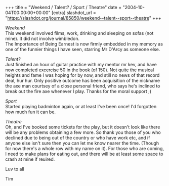 +++
title = "Weekend / Talent? / Sport / Theatre"
date = "2004-10-04T00:00:00+00:00"
[extra]
slashdot_url = "https://slashdot.org/journal/85850/weekend--talent--sport--theatre"
+++

<p><i>Weekend</i><br>This weekend involved films, work, drinking and sleeping on sofas (not mine). It did not involve wimbledon.<br>The Importance of Being Earnest is now firmly embedded in my memory as one of the funnier things I have seen, starring Mr D'Arcy as someone else.</p>
<p><i>Talent?</i><br>Just finished an hour of guitar practice with my mentor mr kev, and have now completed excercise 50 in the book (of 150). Not quite the musical heights and fame I was hoping for by now, and still no news of that record deal, hur hur. Only positive outcome has been acquisition of the nickname the axe man courtsey of a close personal friend, who says he's inclined to break out the fire axe whenever I play. Thanks for the moral support<nobr> </nobr>;)</p>
<p><i>Sport</i><br>Started playing badminton again, or at least I've been once! I'd forgotten how much fun it can be.</p>
<p><i>Theatre</i><br>Oh, and I've booked some tickets for the play, but it doesn't look like there will be any problems obtaining a few more. So thank you those of you who declined due to being out of the country or who have work etc, and if anyone else isn't sure then you can let me know nearer the time. (Though for now there's a whole row with my name on it). For those who are coming, I need to make plans for eating out, and there will be at least some space to crash at mine if reuired.</p>
<p>Luv to all</p>
<p>Tim</p>

